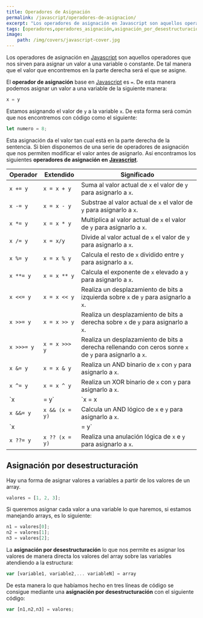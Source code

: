 ```yaml
---
title: Operadores de Asignación
permalink: /javascript/operadores-de-asignacion/
excerpt: "Los operadores de asignación en Javascript son aquellos operadores que nos sirven para asignar un valor a una variable o constante"
tags: [operadores,operadores_asignación,asignación_por_desestructuración]
image:
	path: /img/covers/javascript-cover.jpg
---
```


Los operadores de asignación en [Javascript](https://www.manualweb.net/javascript/) son aquellos operadores que nos sirven para asignar un valor a una variable o constante. De tal manera que el valor que encontremos en la parte derecha será el que se asigne.


El **operador de asignación** base en [Javascript](https://www.manualweb.net/javascript/) es `=`. De esta manera podemos asignar un valor a una variable de la siguiente manera:


```javascript
x = y
```


Estamos asignando el valor de `y` a la variable `x`. De esta forma será común que nos encontremos con código como el siguiente:


```javascript
let numero = 8;
```


Esta asignación da el valor tan cual está en la parte derecha de la sentencia. Si bien disponemos de una serie de operadores de asignación que nos permiten modificar el valor antes de asignarlo. Así encontramos los siguientes **operadores de asignación en** [**Javascript**](https://www.manualweb.net/javascript/).


| **Operador** | **Extendido**  | **Significado**                                                                                         |
| ------------ | -------------- | ------------------------------------------------------------------------------------------------------- |
| `x += y`     | `x = x + y`    | Suma al valor actual de `x` el valor de `y` para asignarlo a `x`.                                       |
| `x -= y`     | `x = x - y`    | Substrae al valor actual de `x` el valor de `y` para asignarlo a `x`.                                   |
| `x *= y`     | `x = x * y`    | Multiplica al valor actual de `x` el valor de `y` para asignarlo a `x`.                                 |
| `x /= y`     | `x = x/y`      | Divide al valor actual de `x` el valor de `y` para asignarlo a `x`.                                     |
| `x %= y`     | `x = x % y`    | Calcula el resto de `x` dividido entre `y` para asignarlo a `x`.                                        |
| `x **= y`    | `x = x ** y`   | Calcula el exponente de `x` elevado a `y` para asignarlo a `x`.                                         |
| `x <<= y`    | `x = x << y`   | Realiza un desplazamiento de bits a izquierda sobre `x` de `y` para asignarlo a `x`.                    |
| `x >>= y`    | `x = x >> y`   | Realiza un desplazamiento de bits a derecha sobre `x` de `y` para asignarlo a `x`.                      |
| `x >>>= y`   | `x = x >>> y`  | Realiza un desplazamiento de bits a derecha rellenando con ceros sonre `x` de `y` para asignarlo a `x`. |
| `x &= y`     | `x = x & y`    | Realiza un AND binario de `x` con `y` para asignarlo a `x`.                                             |
| `x ^= y`     | `x = x ^ y`    | Realiza un XOR binario de `x` con `y` para asignarlo a `x`.                                             |
| `x |= y`     | `x = x | y`    | Realiza un OR binario de `x` con `y` para asignarlo a `x`.                                              |
| `x &&= y`    | `x && (x = y)` | Calcula un AND lógico de `x` e `y` para asignarlo a `x`.                                                |
| `x ||= y`    | `x || (x = y)` | Calcula un OR lógico de `x` e`y` para asignarlo a `x`.                                                  |
| `x ??= y`    | `x ?? (x = y)` | Realiza una anulación lógica de `x` e `y` para asignarlo a `x`.                                         |


## Asignación por desestructuración


Hay una forma de asignar valores a variables a partir de los valores de un array.


```javascript
valores = [1, 2, 3];
```


Si queremos asignar cada valor a una variable lo que haremos, si estamos manejando arrays, es lo siguiente:


```javascript
n1 = valores[0];
n2 = valores[1];
n3 = valores[2];
```


La **asignación por desestructuración** lo que nos permite es asignar los valores de manera directa los valores del array sobre las variables atendiendo a la estructura:


```javascript
var [variable1, variable2,... variableN] = array
```


De esta manera lo que habíamos hecho en tres líneas de código se consigue mediante una **asignación por desestructuración** con el siguiente código:


```javascript
var [n1,n2,n3] = valores;
```

